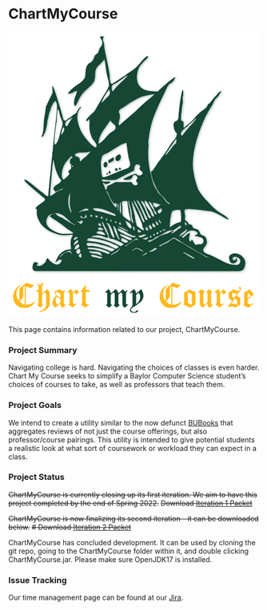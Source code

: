 # ChartMyCourse
![Image](assets/logo.png)

This page contains information related to our project, ChartMyCourse.

### Project Summary

Navigating college is hard. Navigating the choices of classes is even harder. Chart My Course seeks to simplify a Baylor Computer Science student’s choices of courses to take, as well as professors that teach them.

### Project Goals
We intend to create a utility similar to the now defunct [BUBooks](http://bubooks.com/) that aggregates reviews of not just the course offerings, but also professor/course pairings. This utility is intended to give potential students a realistic look at what sort of coursework or workload they can expect in a class.


### Project Status
~~ChartMyCourse is currently closing up its first iteration. We aim to have this project completed by the end of Spring 2022.~~
~~Download [Iteration 1 Packet](https://github.com/hkaase/ChartMyCourse/raw/main/Iteration%201/Chart%20My%20Course%20-%20Iteration%201%20Deliverable.pdf)~~

~~ChartMyCourse is now finalizing its second iteration - it can be downloaded below.~~
~~# Download [Iteration 2 Packet](https://github.com/hkaase/ChartMyCourse/raw/main/Iteration%202/Chart%20My%20Course%20-%20Iteration%202%20Deliverable.pdf)~~

ChartMyCourse has concluded development. It can be used by cloning the git repo, going to the ChartMyCourse folder within it, and double clicking ChartMyCourse.jar. Please make sure OpenJDK17 is installed.


### Issue Tracking
Our time management page can be found at our [Jira](https://chartmycourse.atlassian.net/).
